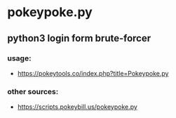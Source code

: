 # pokeypoke.py
## python3 login form brute-forcer
### usage:
* https://pokeytools.co/index.php?title=Pokeypoke.py
### other sources:
* https://scripts.pokeybill.us/pokeypoke.py
